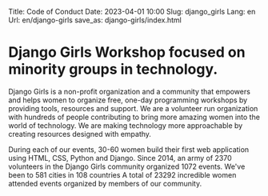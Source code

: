 Title: Code of Conduct
Date: 2023-04-01 10:00
Slug: django_girls
Lang: en
Url: en/django-girls
save_as: django-girls/index.html

# Django Girls Workshop focused on minority groups in technology.

Django Girls is a non-profit organization and a community that empowers and helps women to organize free, one-day programming workshops by providing tools, resources and support. We are a volunteer run organization with hundreds of people contributing to bring more amazing women into the world of technology. We are making technology more approachable by creating resources designed with empathy.

During each of our events, 30-60 women build their first web application using HTML, CSS, Python and Django.
Since 2014, an army of 2370 volunteers in the Django Girls community organized 1072 events. We've been to 581 cities in 108 countries
A total of 23292 incredible women attended events organized by members of our community.